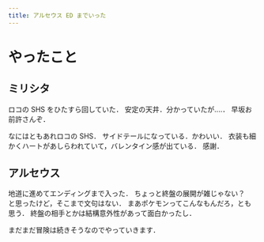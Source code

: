 ```yaml
---
title: アルセウス ED までいった
---
```


# やったこと

## ミリシタ

ロコの SHS をひたすら回していた．
安定の天井．分かっていたが‥‥．
早坂お前許さんぞ．

なにはともあれロコの SHS．
サイドテールになっている．かわいい．
衣装も細かくハートがあしらわれていて，バレンタイン感が出ている．
感謝．

## アルセウス

地道に進めてエンディングまで入った．
ちょっと終盤の展開が雑じゃない？　と思ったけど，そこまで文句はない．
まあポケモンってこんなもんだろ，とも思う．
終盤の相手とかは結構意外性があって面白かったし．

まだまだ冒険は続きそうなのでやっていきます．
